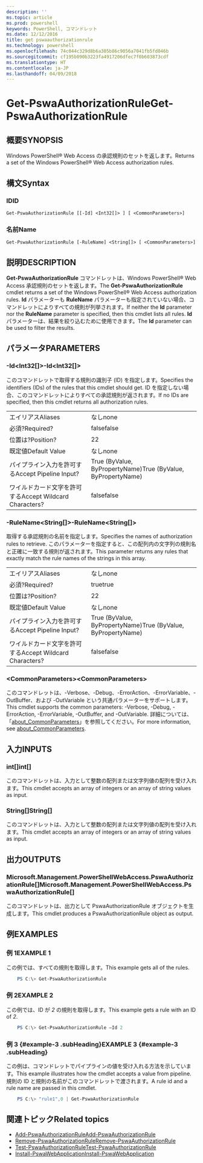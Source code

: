 ```yaml
---
description: ''
ms.topic: article
ms.prod: powershell
keywords: PowerShell, コマンドレット
ms.date: 12/12/2016
title: get pswaauthorizationrule
ms.technology: powershell
ms.openlocfilehash: 74c044c329d8b6a305b86c9056a7041fb5fd046b
ms.sourcegitcommit: cf195b090b3223fa4917206dfec7f0b603873cdf
ms.translationtype: HT
ms.contentlocale: ja-JP
ms.lasthandoff: 04/09/2018
---
```

# <a name="get-pswaauthorizationrule"></a><span data-ttu-id="a177c-103">Get-PswaAuthorizationRule</span><span class="sxs-lookup"><span data-stu-id="a177c-103">Get-PswaAuthorizationRule</span></span>

## <a name="synopsis"></a><span data-ttu-id="a177c-104">概要</span><span class="sxs-lookup"><span data-stu-id="a177c-104">SYNOPSIS</span></span>

<span data-ttu-id="a177c-105">Windows PowerShell® Web Access の承認規則のセットを返します。</span><span class="sxs-lookup"><span data-stu-id="a177c-105">Returns a set of the Windows PowerShell® Web Access authorization rules.</span></span>

## <a name="syntax"></a><span data-ttu-id="a177c-106">構文</span><span class="sxs-lookup"><span data-stu-id="a177c-106">Syntax</span></span>

### <a name="id"></a><span data-ttu-id="a177c-107">ID</span><span class="sxs-lookup"><span data-stu-id="a177c-107">ID</span></span>
```
Get-PswaAuthorizationRule [[-Id] <Int32[]> ] [ <CommonParameters>]
```

### <a name="name"></a><span data-ttu-id="a177c-108">名前</span><span class="sxs-lookup"><span data-stu-id="a177c-108">Name</span></span>
```
Get-PswaAuthorizationRule [-RuleName] <String[]> [ <CommonParameters>]
```

## <a name="description"></a><span data-ttu-id="a177c-109">説明</span><span class="sxs-lookup"><span data-stu-id="a177c-109">DESCRIPTION</span></span>

<span data-ttu-id="a177c-110">**Get-PswaAuthorizationRule** コマンドレットは、Windows PowerShell® Web Access 承認規則のセットを返します。</span><span class="sxs-lookup"><span data-stu-id="a177c-110">The **Get-PswaAuthorizationRule** cmdlet returns a set of the Windows PowerShell® Web Access authorization rules.</span></span>
<span data-ttu-id="a177c-111">**Id** パラメーターも **RuleName** パラメーターも指定されていない場合、コマンドレットによりすべての規則が列挙されます。</span><span class="sxs-lookup"><span data-stu-id="a177c-111">If neither the **Id** parameter nor the **RuleName** parameter is specified, then this cmdlet lists all rules.</span></span> <span data-ttu-id="a177c-112">**Id** パラメーターは、結果を絞り込むために使用できます。</span><span class="sxs-lookup"><span data-stu-id="a177c-112">The **Id** parameter can be used to filter the results.</span></span>

## <a name="parameters"></a><span data-ttu-id="a177c-113">パラメータ</span><span class="sxs-lookup"><span data-stu-id="a177c-113">PARAMETERS</span></span>

### <a name="-idltint32gt"></a><span data-ttu-id="a177c-114">-Id&lt;Int32\[\]&gt;</span><span class="sxs-lookup"><span data-stu-id="a177c-114">-Id&lt;Int32\[\]&gt;</span></span>

<span data-ttu-id="a177c-115">このコマンドレットで取得する規則の識別子 (ID) を指定します。</span><span class="sxs-lookup"><span data-stu-id="a177c-115">Specifies the identifiers (IDs) of the rules that this cmdlet should get.</span></span> <span data-ttu-id="a177c-116">ID を指定しない場合、このコマンドレットによりすべての承認規則が返されます。</span><span class="sxs-lookup"><span data-stu-id="a177c-116">If no IDs are specified, then this cmdlet returns all authorization rules.</span></span>

|||
|-|-|
| <span data-ttu-id="a177c-117">エイリアス</span><span class="sxs-lookup"><span data-stu-id="a177c-117">Aliases</span></span>                              | <span data-ttu-id="a177c-118">なし</span><span class="sxs-lookup"><span data-stu-id="a177c-118">none</span></span>                                 |
| <span data-ttu-id="a177c-119">必須?</span><span class="sxs-lookup"><span data-stu-id="a177c-119">Required?</span></span>                            | <span data-ttu-id="a177c-120">false</span><span class="sxs-lookup"><span data-stu-id="a177c-120">false</span></span>                                |
| <span data-ttu-id="a177c-121">位置は?</span><span class="sxs-lookup"><span data-stu-id="a177c-121">Position?</span></span>                            | <span data-ttu-id="a177c-122">2</span><span class="sxs-lookup"><span data-stu-id="a177c-122">2</span></span>                                    |
| <span data-ttu-id="a177c-123">既定値</span><span class="sxs-lookup"><span data-stu-id="a177c-123">Default Value</span></span>                        | <span data-ttu-id="a177c-124">なし</span><span class="sxs-lookup"><span data-stu-id="a177c-124">none</span></span>                                 |
| <span data-ttu-id="a177c-125">パイプライン入力を許可する</span><span class="sxs-lookup"><span data-stu-id="a177c-125">Accept Pipeline Input?</span></span>               | <span data-ttu-id="a177c-126">True (ByValue, ByPropertyName)</span><span class="sxs-lookup"><span data-stu-id="a177c-126">True (ByValue, ByPropertyName)</span></span>       |
| <span data-ttu-id="a177c-127">ワイルドカード文字を許可する</span><span class="sxs-lookup"><span data-stu-id="a177c-127">Accept Wildcard Characters?</span></span>          | <span data-ttu-id="a177c-128">false</span><span class="sxs-lookup"><span data-stu-id="a177c-128">false</span></span>                                |

### <a name="-rulenameltstringgt"></a><span data-ttu-id="a177c-129">-RuleName&lt;String\[\]&gt;</span><span class="sxs-lookup"><span data-stu-id="a177c-129">-RuleName&lt;String\[\]&gt;</span></span>

<span data-ttu-id="a177c-130">取得する承認規則の名前を指定します。</span><span class="sxs-lookup"><span data-stu-id="a177c-130">Specifies the names of authorization rules to retrieve.</span></span> <span data-ttu-id="a177c-131">このパラメーターを指定すると、この配列内の文字列の規則名と正確に一致する規則が返されます。</span><span class="sxs-lookup"><span data-stu-id="a177c-131">This parameter returns any rules that exactly match the rule names of the strings in this array.</span></span>

|||
|-|-|
| <span data-ttu-id="a177c-132">エイリアス</span><span class="sxs-lookup"><span data-stu-id="a177c-132">Aliases</span></span>                              | <span data-ttu-id="a177c-133">なし</span><span class="sxs-lookup"><span data-stu-id="a177c-133">none</span></span>                                 |
| <span data-ttu-id="a177c-134">必須?</span><span class="sxs-lookup"><span data-stu-id="a177c-134">Required?</span></span>                            | <span data-ttu-id="a177c-135">true</span><span class="sxs-lookup"><span data-stu-id="a177c-135">true</span></span>                                 |
| <span data-ttu-id="a177c-136">位置は?</span><span class="sxs-lookup"><span data-stu-id="a177c-136">Position?</span></span>                            | <span data-ttu-id="a177c-137">2</span><span class="sxs-lookup"><span data-stu-id="a177c-137">2</span></span>                                    |
| <span data-ttu-id="a177c-138">既定値</span><span class="sxs-lookup"><span data-stu-id="a177c-138">Default Value</span></span>                        | <span data-ttu-id="a177c-139">なし</span><span class="sxs-lookup"><span data-stu-id="a177c-139">none</span></span>                                 |
| <span data-ttu-id="a177c-140">パイプライン入力を許可する</span><span class="sxs-lookup"><span data-stu-id="a177c-140">Accept Pipeline Input?</span></span>               | <span data-ttu-id="a177c-141">True (ByValue, ByPropertyName)</span><span class="sxs-lookup"><span data-stu-id="a177c-141">True (ByValue, ByPropertyName)</span></span>       |
| <span data-ttu-id="a177c-142">ワイルドカード文字を許可する</span><span class="sxs-lookup"><span data-stu-id="a177c-142">Accept Wildcard Characters?</span></span>          | <span data-ttu-id="a177c-143">false</span><span class="sxs-lookup"><span data-stu-id="a177c-143">false</span></span>                                |

### <a name="ltcommonparametersgt"></a><span data-ttu-id="a177c-144">&lt;CommonParameters&gt;</span><span class="sxs-lookup"><span data-stu-id="a177c-144">&lt;CommonParameters&gt;</span></span>

<span data-ttu-id="a177c-145">このコマンドレットは、-Verbose、-Debug、-ErrorAction、-ErrorVariable、-OutBuffer、および -OutVariable という共通パラメーターをサポートします。</span><span class="sxs-lookup"><span data-stu-id="a177c-145">This cmdlet supports the common parameters: -Verbose, -Debug, -ErrorAction, -ErrorVariable, -OutBuffer, and -OutVariable.</span></span>
<span data-ttu-id="a177c-146">詳細については、「[about_CommonParameters](http://go.microsoft.com/fwlink/p/?LinkID=113216)」を参照してください。</span><span class="sxs-lookup"><span data-stu-id="a177c-146">For more information, see [about_CommonParameters](http://go.microsoft.com/fwlink/p/?LinkID=113216).</span></span>

## <a name="inputs"></a><span data-ttu-id="a177c-147">入力</span><span class="sxs-lookup"><span data-stu-id="a177c-147">INPUTS</span></span>

### <a name="int"></a><span data-ttu-id="a177c-148">int\[\]</span><span class="sxs-lookup"><span data-stu-id="a177c-148">int\[\]</span></span>

<span data-ttu-id="a177c-149">このコマンドレットは、入力として整数の配列または文字列値の配列を受け入れます。</span><span class="sxs-lookup"><span data-stu-id="a177c-149">This cmdlet accepts an array of integers or an array of string values as input.</span></span>

### <a name="string"></a><span data-ttu-id="a177c-150">String\[\]</span><span class="sxs-lookup"><span data-stu-id="a177c-150">String\[\]</span></span>

<span data-ttu-id="a177c-151">このコマンドレットは、入力として整数の配列または文字列値の配列を受け入れます。</span><span class="sxs-lookup"><span data-stu-id="a177c-151">This cmdlet accepts an array of integers or an array of string values as input.</span></span>

## <a name="outputs"></a><span data-ttu-id="a177c-152">出力</span><span class="sxs-lookup"><span data-stu-id="a177c-152">OUTPUTS</span></span>

### <a name="microsoftmanagementpowershellwebaccesspswaauthorizationrule"></a><span data-ttu-id="a177c-153">Microsoft.Management.PowerShellWebAccess.PswaAuthorizationRule\[\]</span><span class="sxs-lookup"><span data-stu-id="a177c-153">Microsoft.Management.PowerShellWebAccess.PswaAuthorizationRule\[\]</span></span>

<span data-ttu-id="a177c-154">このコマンドレットは、出力として PswaAuthorizationRule オブジェクトを生成します。</span><span class="sxs-lookup"><span data-stu-id="a177c-154">This cmdlet produces a PswaAuthorizationRule object as output.</span></span>


## <a name="examples"></a><span data-ttu-id="a177c-155">例</span><span class="sxs-lookup"><span data-stu-id="a177c-155">EXAMPLES</span></span>

### <a name="example-1"></a><span data-ttu-id="a177c-156">例 1</span><span class="sxs-lookup"><span data-stu-id="a177c-156">EXAMPLE 1</span></span>

<span data-ttu-id="a177c-157">この例では、すべての規則を取得します。</span><span class="sxs-lookup"><span data-stu-id="a177c-157">This example gets all of the rules.</span></span>

```PowerShell
    PS C:\> Get-PswaAuthorizationRule
```

### <a name="example-2"></a><span data-ttu-id="a177c-158">例 2</span><span class="sxs-lookup"><span data-stu-id="a177c-158">EXAMPLE 2</span></span>

<span data-ttu-id="a177c-159">この例では、ID が *2* の規則を取得します。</span><span class="sxs-lookup"><span data-stu-id="a177c-159">This example gets a rule with an ID of *2*.</span></span>

```PowerShell
    PS C:\> Get-PswaAuthorizationRule –Id 2
```

### <a name="example-3-example-3-subheading"></a><span data-ttu-id="a177c-160">例 3 {#example-3 .subHeading}</span><span class="sxs-lookup"><span data-stu-id="a177c-160">EXAMPLE 3 {#example-3 .subHeading}</span></span>

<span data-ttu-id="a177c-161">この例は、コマンドレットでパイプラインの値を受け入れる方法を示しています。</span><span class="sxs-lookup"><span data-stu-id="a177c-161">This example illustrates how the cmdlet accepts a value from pipeline.</span></span>
<span data-ttu-id="a177c-162">規則の ID と規則の名前がこのコマンドレットで渡されます。</span><span class="sxs-lookup"><span data-stu-id="a177c-162">A rule id and a rule name are passed in this cmdlet.</span></span>

```PowerShell
    PS C:\> "rule1",0 | Get-PswaAuthorizationRule
```

## <a name="related-topics"></a><span data-ttu-id="a177c-163">関連トピック</span><span class="sxs-lookup"><span data-stu-id="a177c-163">Related topics</span></span>

- [<span data-ttu-id="a177c-164">Add-PswaAuthorizationRule</span><span class="sxs-lookup"><span data-stu-id="a177c-164">Add-PswaAuthorizationRule</span></span>](add-pswaauthorizationrule.md)
- [<span data-ttu-id="a177c-165">Remove-PswaAuthorizationRule</span><span class="sxs-lookup"><span data-stu-id="a177c-165">Remove-PswaAuthorizationRule</span></span>](remove-pswaauthorizationrule.md)
- [<span data-ttu-id="a177c-166">Test-PswaAuthorizationRule</span><span class="sxs-lookup"><span data-stu-id="a177c-166">Test-PswaAuthorizationRule</span></span>](test-pswaauthorizationrule.md)
- [<span data-ttu-id="a177c-167">Install-PswaWebApplication</span><span class="sxs-lookup"><span data-stu-id="a177c-167">Install-PswaWebApplication</span></span>](install-pswawebapplication.md)